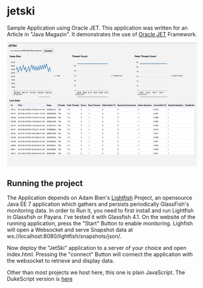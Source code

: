 # jetski

Sample Application using Oracle JET. This application was written for an Article in "Java Magazin". It demonstrates the use of [Oracle JET](http://www.oracle.com/webfolder/technetwork/jet/index.html) Framework.

![alt tag](./jetski.png)

## Running the project

The Application depends on Adam Bien's [Lightfish](http://lightfish.adam-bien.com/) Project, an opensource Java EE 7 application which gathers and persists periodically GlassFish's monitoring data. In order to Run it, you need to first install and run Lightfish in Glassfish or Payara. I've tested it with Glassfish 4.1. On the website of the running application, press the "Start" Button to enable monitoring. Lighfish will open a Websocket and serve Snapshot data at ws://localhost:8080/lightfish/snapshots/json/.

Now deploy the "JetSki" application to a server of your choice and open index.html. Pressing the "connect" Button will connect the application with the websocket to retrieve and display data.

Other than most projects we host here, this one is plain JavaScript. The DukeScript version is [here](https://github.com/dukescript/dsjetski/)
